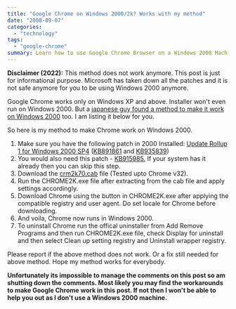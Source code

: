 ```yaml
---
title: "Google Chrome on Windows 2000/2k? Works with my method"
date: "2008-09-07"
categories: 
  - "technology"
tags:
  - "google-chrome"
summary: Learn how to use Google Chrome Browser on a Windows 2000 Machine (Does not work anymore).
---
```


**Disclaimer (2022):** This method does not work anymore. This post is just for informational purpose. Microsoft has taken down all the patches and it is not safe anymore for you to be using Windows 2000 anymore.

Google Chrome works only on Windows XP and above. Installer won't even run on Windows 2000. But a [japanese guy found a method to make it work on Windows 2000](http://blog.livedoor.jp/blackwingcat/archives/360097.html) too. I am listing it below for you.

So here is my method to make Chrome work on Windows 2000.

1. Make sure you have the following patch in 2000 Installed: [Update Rollup 1 for Windows 2000 SP4](https://www.microsoft.com/downloads/details.aspx?FamilyId=B54730CF-8850-4531-B52B-BF28B324C662) ([KB891861](https://support.microsoft.com/kb/891861) and [KB935839](https://support.microsoft.com/kb/935839))
2. You would also need this patch - [KB915985.](https://support.microsoft.com/kb/915985) If your system has it already then you can skip this step.
3. Download the [crm2k70.cab](/download/crm2k70.cab) file (Tested upto Chrome v32).
4. Run the CHROME2K.exe file after extracting from the cab file and apply settings accordingly.
5. Download Chrome using the button in CHROME2K.exe after applying the compatible registry and user agent. Do set locale for Chrome before downloading.
6. And voila, Chrome now runs in Windows 2000.
7. To uninstall Chrome run the offical uninstaller from Add Remove Programs and then run CHROME2K.exe file, check Display for uninstall and then select Clean up setting registry and Uninstall wrapper registry.

Please report if the above method does not work. Or a fix still needed for above method. Hope my method works for everybody.

**Unfortunately its impossible to manage the comments on this post so am shutting down the comments. Most likely you may find the workarounds to make Google Chrome work in this post. If not then I won't be able to help you out as I don't use a Windows 2000 machine.**
